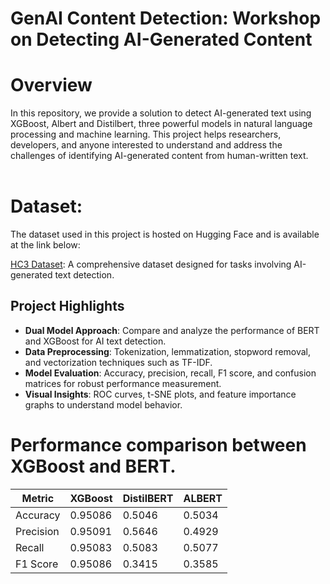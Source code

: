 # GenAI Content Detection: Workshop on Detecting AI-Generated Content

# Overview
In this repository, we provide a solution to detect AI-generated text using XGBoost, Albert and Distilbert, three powerful models in natural language processing and machine learning. 
This project helps researchers, developers, and anyone interested to understand and address the challenges of identifying AI-generated content from human-written text.
<br />
<br />

# Dataset:
The dataset used in this project is hosted on Hugging Face and is available at the link below:

<a href="https://huggingface.co/datasets/Hello-SimpleAI/HC3" target="_blank">HC3 Dataset</a>: A comprehensive dataset designed for tasks involving AI-generated text detection.

## Project Highlights

- **Dual Model Approach**: Compare and analyze the performance of BERT and XGBoost for AI text detection.
- **Data Preprocessing**: Tokenization, lemmatization, stopword removal, and vectorization techniques such as TF-IDF.
- **Model Evaluation**: Accuracy, precision, recall, F1 score, and confusion matrices for robust performance measurement.
- **Visual Insights**: ROC curves, t-SNE plots, and feature importance graphs to understand model behavior.

# Performance comparison between XGBoost and BERT.

| Metric      | XGBoost  | DistilBERT | ALBERT   |
|-------------|----------|------------|----------|
| Accuracy    | 0.95086  | 0.5046     | 0.5034   |
| Precision   | 0.95091  | 0.5646     | 0.4929   |
| Recall      | 0.95083  | 0.5083     | 0.5077   |
| F1 Score    | 0.95086  | 0.3415     | 0.3585   |




